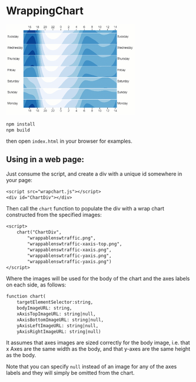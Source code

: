 # WrappingChart
![Compose Wrapping charts from images](WrapChart.gif)
```
npm install
npm build
```
then open ```index.html``` in your browser for examples.

## Using in a web page:
Just consume the script, and create a div with a unique id somewhere in your page:
```
<script src="wrapchart.js"></script>
<div id="ChartDiv"></div>
```
Then call the ```chart``` function to populate the div with a wrap chart constructed from the specified images:
```
<script>
    chart("ChartDiv",
        "wrappablenswtraffic.png",
        "wrappablenswtraffic-xaxis-top.png",
        "wrappablenswtraffic-xaxis.png",
        "wrappablenswtraffic-yaxis.png",
        "wrappablenswtraffic-yaxis.png")
</script>
```
Where the images will be used for the body of the chart and the axes labels on each side, as follows:
```
function chart(
    targetElementSelector:string,
    bodyImageURL: string,
    xAxisTopImageURL: string|null,
    xAxisBottomImageURL: string|null,
    yAxisLeftImageURL: string|null,
    yAxisRightImageURL: string|null) 
```
It assumes that axes images are sized correctly for the body image, i.e. that x Axes are the same width as the body, and that y-axes are the same height as the body.

Note that you can specify ```null``` instead of an image for any of the axes labels and they will simply be omitted from the chart.
